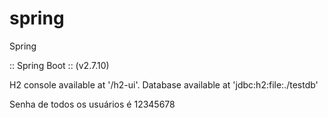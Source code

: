 # spring
Spring

:: Spring Boot ::               (v2.7.10)

H2 console available at '/h2-ui'. Database available at 'jdbc:h2:file:./testdb'

Senha de todos os usuários é 12345678
